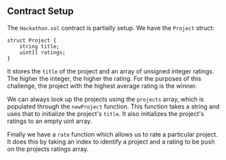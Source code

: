 ## Contract Setup

The `Hackathon.sol` contract is partially setup. We have the `Project` struct: 

```
struct Project {
    string title;
    uint[] ratings;
}
```

It stores the `title` of the project and an array of unsigned integer ratings. The higher the integer, the higher the rating. For the purposes of this challenge, the project with the highest average rating is the winner. 

We can always look up the projects using the `projects` array, which is populated through the `newProject` function. This function takes a string and uses that to initialize the project's `title`. It also initializes the project's ratings to an empty uint array.

Finally we have a `rate` function which allows us to rate a particular project. It does this by taking an index to identify a project and a rating to be push on the projects ratings array.  